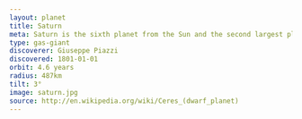 ```yaml
---
layout: planet
title: Saturn
meta: Saturn is the sixth planet from the Sun and the second largest planet in the Solar System after Jupither.
type: gas-giant
discoverer: Giuseppe Piazzi
discovered: 1801-01-01
orbit: 4.6 years
radius: 487km
tilt: 3°
image: saturn.jpg
source: http://en.wikipedia.org/wiki/Ceres_(dwarf_planet)
---
```

